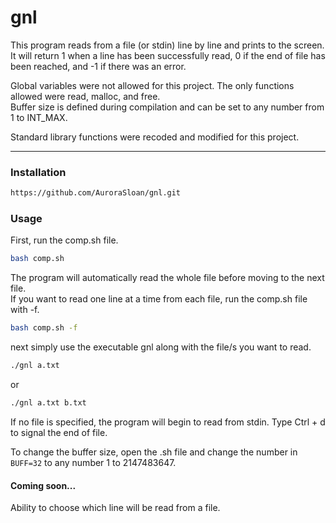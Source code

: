 # gnl
This program reads from a file (or stdin) line by line and prints to the screen. <br>It will return 1 when a line has been successfully read, 0 if the end of file has been reached, and -1 if there was an error.

Global variables were not allowed for this project. The only functions allowed were read, malloc, and free. <br>Buffer size is defined during compilation and can be set to any number from 1 to INT_MAX.

Standard library functions were recoded and modified for this project.

----
### Installation
```bash
https://github.com/AuroraSloan/gnl.git
```

### Usage
First, run the comp.sh file.
```bash
bash comp.sh
```
The program will automatically read the whole file before moving to the next file.<br>If you want to read one line at a time from each file, run the comp.sh file with -f.
```bash
bash comp.sh -f
```
next simply use the executable gnl along with the file/s you want to read.
```bash
./gnl a.txt
```
or
```bash
./gnl a.txt b.txt
```
If no file is specified, the program will begin to read from stdin. Type Ctrl + d to signal the end of file.

To change the buffer size, open the .sh file and change the number in ```BUFF=32``` to any number 1 to 2147483647.

#### Coming soon...
Ability to choose which line will be read from a file.
